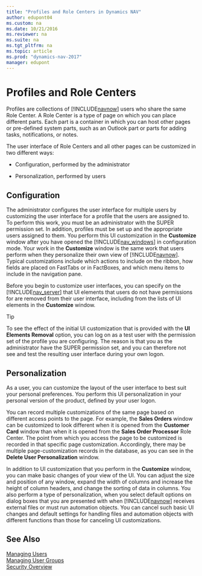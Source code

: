 ```yaml
---
title: "Profiles and Role Centers in Dynamics NAV"
author: edupont04
ms.custom: na
ms.date: 10/21/2016
ms.reviewer: na
ms.suite: na
ms.tgt_pltfrm: na
ms.topic: article
ms.prod: "dynamics-nav-2017"
manager: edupont
---
```

# Profiles and Role Centers
Profiles are collections of [!INCLUDE[navnow](includes/navnow_md.md)] users who share the same Role Center. A Role Center is a type of page on which you can place different parts. Each part is a container in which you can host other pages or pre\-defined system parts, such as an Outlook part or parts for adding tasks, notifications, or notes.  

 The user interface of Role Centers and all other pages can be customized in two different ways:  

-   Configuration, performed by the administrator  

-   Personalization, performed by users  

## Configuration
The administrator configures the user interface for multiple users by customizing the user interface for a profile that the users are assigned to. To perform this work, you must be an administrator with the SUPER permission set. In addition, profiles must be set up and the appropriate users assigned to them. You perform this UI customization in the **Customize** window after you have opened the [!INCLUDE[nav_windows](includes/nav_windows_md.md)] in configuration mode. Your work in the **Customize** window is the same work that users perform when they personalize their own view of [!INCLUDE[navnow](includes/navnow_md.md)]. Typical customizations include which actions to include on the ribbon, how fields are placed on FastTabs or in FactBoxes, and which menu items to include in the navigation pane.  

Before you begin to customize user interfaces, you can specify on the [!INCLUDE[nav_server](includes/nav_server_md.md)] that UI elements that users do not have permissions for are removed from their user interface, including from the lists of UI elements in the **Customize** window.

> [!TIP]  
>  To see the effect of the initial UI customization that is provided with the **UI Elements Removal** option, you can log on as a test user with the permission set of the profile you are configuring. The reason is that you as the administrator have the SUPER permission set, and you can therefore not see and test the resulting user interface during your own logon.

## Personalization
As a user, you can customize the layout of the user interface to best suit your personal preferences. You perform this UI personalization in your personal version of the product, defined by your user logon.  

You can record multiple customizations of the same page based on different access points to the page. For example, the **Sales Orders** window can be customized to look different when it is opened from the **Customer Card** window than when it is opened from the **Sales Order Processor** Role Center. The point from which you access the page to be customized is recorded in that specific page customization. Accordingly, there may be multiple page\-customization records in the database, as you can see in the **Delete User Personalization** window.  

In addition to UI customization that you perform in the **Customize** window, you can make basic changes of your view of the UI. You can adjust the size and position of any window, expand the width of columns and increase the height of column headers, and change the sorting of data in columns. You also perform a type of personalization, when you select default options on dialog boxes that you are presented with when [!INCLUDE[navnow](includes/navnow_md.md)] receives external files or must run automation objects. You can cancel such basic UI changes and default settings for handling files and automation objects with different functions than those for canceling UI customizations.  

## See Also  
[Managing Users](Managing-Users.md)  
[Managing User Groups](managing-user-groups.md)  
[Security Overview](Security-Overview.md)  
